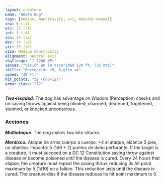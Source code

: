 ```yaml
---
layout: creature
name: "Death Dog"
tags: [medium, monstrosity, cr1, monster-manual]
cha: 6 (-2)
wis: 13 (+1)
int: 3 (-4)
con: 14 (+2)
dex: 14 (+2)
str: 15 (+2)
size: Medium monstrosity
alignment: neutral evil
challenge: "1 (200 XP)"
senses: "Visión en la oscuridad 120 ft. (36 mts)"
skills: "Percepción +5, Sigilo +4"
speed: "40 ft."
hit_points: "39 (6d8+12)"
armor_class: "12"
---
```


***Two-Headed.*** The dog has advantage on Wisdom (Perception) checks and on saving throws against being blinded, charmed, deafened, frightened, stunned, or knocked unconscious.

### Acciones

***Multiataque.*** The dog makes two bite attacks.

***Mordisco.*** Ataque de arma cuerpo a cuerpo: +4 al ataque, alcance 5 pies, un objetivo. Impacto: 5 (1d6 + 2) puntos de daño perforante. If the target is a creature, it must succeed on a DC 12 Constitution saving throw against disease or become poisoned until the disease is cured. Every 24 hours that elapse, the creature must repeat the saving throw, reducing its hit point maximum by 5 (1d10) on a failure. This reduction lasts until the disease is cured. The creature dies if the disease reduces its hit point maximum to 0.
